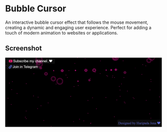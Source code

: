 # Bubble Cursor

An interactive bubble cursor effect that follows the mouse movement, creating a dynamic and engaging user experience. Perfect for adding a touch of modern animation to websites or applications.

## Screenshot

<img src="https://github.com/haripadajena/modern-html-ui-designs/blob/main/bubble%20cursor/Bubble%20Cursor.PNG" alt="Description" style="max-width: 100%; height: auto;"/>